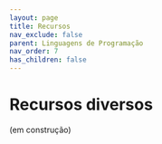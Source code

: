 ```yaml
---
layout: page
title: Recursos
nav_exclude: false
parent: Linguagens de Programação
nav_order: 7
has_children: false
---
```


# Recursos diversos

(em construção)
